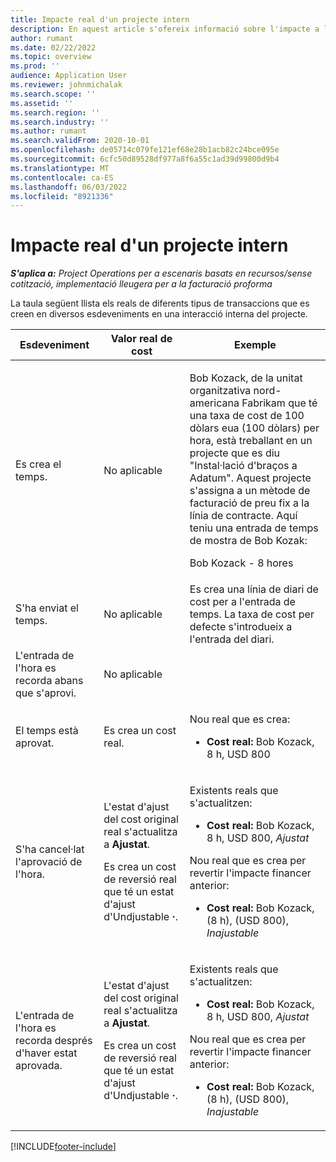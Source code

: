 ```yaml
---
title: Impacte real d'un projecte intern
description: En aquest article s'ofereix informació sobre l'impacte a la taula Actuals en diversos esdeveniments per a un projecte intern a Microsoft Dynamics 365 Project Operations.
author: rumant
ms.date: 02/22/2022
ms.topic: overview
ms.prod: ''
audience: Application User
ms.reviewer: johnmichalak
ms.search.scope: ''
ms.assetid: ''
ms.search.region: ''
ms.search.industry: ''
ms.author: rumant
ms.search.validFrom: 2020-10-01
ms.openlocfilehash: de05714c079fe121ef68e28b1acb82c24bce095e
ms.sourcegitcommit: 6cfc50d89528df977a8f6a55c1ad39d99800d9b4
ms.translationtype: MT
ms.contentlocale: ca-ES
ms.lasthandoff: 06/03/2022
ms.locfileid: "8921336"
---
```

# <a name="actuals-impact-for-an-internal-project"></a>Impacte real d'un projecte intern

_**S'aplica a:** Project Operations per a escenaris basats en recursos/sense cotització, implementació lleugera per a la facturació proforma_

La taula següent llista els reals de diferents tipus de transaccions que es creen en diversos esdeveniments en una interacció interna del projecte.

| Esdeveniment | Valor real de cost | Exemple |
|---|---|---|
| Es crea el temps. | No aplicable | <p>Bob Kozack, de la unitat organitzativa nord-americana Fabrikam que té una taxa de cost de 100 dòlars eua (100 dòlars) per hora, està treballant en un projecte que es diu "Instal·lació d'braços a Adatum". Aquest projecte s'assigna a un mètode de facturació de preu fix a la línia de contracte. Aquí teniu una entrada de temps de mostra de Bob Kozak:</p><p>Bob Kozack - 8 hores</p> |
| S'ha enviat el temps. | No aplicable | Es crea una línia de diari de cost per a l'entrada de temps. La taxa de cost per defecte s'introdueix a l'entrada del diari. |
| L'entrada de l'hora es recorda abans que s'aprovi. | No aplicable | |
| El temps està aprovat. | Es crea un cost real. | <p>Nou real que es crea:</p><ul><li>**Cost real:** Bob Kozack, 8 h, USD 800</li></ul> |
| S'ha cancel·lat l'aprovació de l'hora. | <p>L'estat d'ajust del cost original real s'actualitza a **Ajustat**.</p><p>Es crea un cost de reversió real que té un estat d'ajust d'Undjustable **·**.</p> | <p>Existents reals que s'actualitzen:</p><ul><li>**Cost real:** Bob Kozack, 8 h, USD 800, *Ajustat*</li></ul><p>Nou real que es crea per revertir l'impacte financer anterior:</p><ul><li>**Cost real:** Bob Kozack, (8 h), (USD 800), *Inajustable*</li></ul> |
| L'entrada de l'hora es recorda després d'haver estat aprovada. | <p>L'estat d'ajust del cost original real s'actualitza a **Ajustat**.</p><p>Es crea un cost de reversió real que té un estat d'ajust d'Undjustable **·**.</p> | <p>Existents reals que s'actualitzen:</p><ul><li>**Cost real:** Bob Kozack, 8 h, USD 800, *Ajustat*</li></ul><p>Nou real que es crea per revertir l'impacte financer anterior:</p><ul><li>**Cost real:** Bob Kozack, (8 h), (USD 800), *Inajustable*</li></ul> |

[!INCLUDE[footer-include](../includes/footer-banner.md)]
